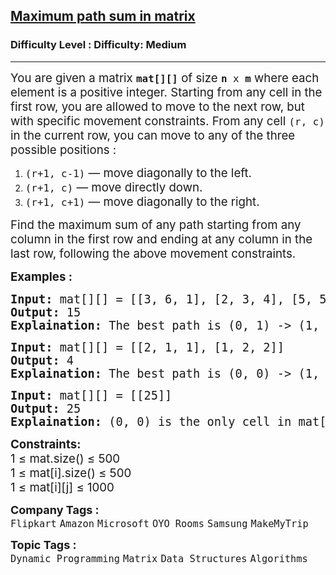 <h2><a href="https://www.geeksforgeeks.org/problems/path-in-matrix3805/1?page=1&difficulty=Medium&status=unsolved&sprint=a663236c31453b969852f9ea22507634&sortBy=accuracy">Maximum path sum in matrix</a></h2><h3>Difficulty Level : Difficulty: Medium</h3><hr><div class="problems_problem_content__Xm_eO"><p><span style="font-size: 14pt;">You are given a matrix <code><strong>mat[][]</strong></code> of size <code><strong>n </strong>x&nbsp;<strong>m</strong></code> where each element is a positive integer. Starting from any cell in the first row, you are allowed to move to the next row, but with specific movement constraints. From any cell <code>(r, c)</code> in the current row, you can move to any of the three possible positions :</span></p>
<ol>
<li><span style="font-size: 14pt;"><code>(r+1, c-1)</code> — move diagonally to the left.</span></li>
<li><span style="font-size: 14pt;"><code>(r+1, c)</code> — move directly down.</span></li>
<li><span style="font-size: 14pt;"><code>(r+1, c+1)</code> — move diagonally to the right.</span></li>
</ol>
<p><span style="font-size: 14pt;">Find the maximum sum of any path starting from any column in the first row and ending at any column in the last row, following the above movement constraints.</span></p>
<p><span style="font-size: 14pt;"><strong>Examples :</strong></span></p>
<pre><span style="font-size: 14pt;"><strong>Input:</strong> mat[][] = [[3, 6, 1], [2, 3, 4], [5, 5, 1]]
<strong>Output:</strong> 15
<strong>Explaination:</strong> The best path is (0, 1) -&gt; (1, 2) -&gt; (2, 1). It gives the maximum sum as 15.</span></pre>
<pre><span style="font-size: 14pt;"><strong>Input:</strong> mat[][] = [[2, 1, 1], [1, 2, 2]]
<strong>Output:</strong> 4
<strong>Explaination:</strong> The best path is (0, 0) -&gt; (1, 1). It gives the maximum sum as 4.</span></pre>
<pre><span style="font-size: 14pt;"><strong>Input:</strong> mat[][] = [[25]]
<strong>Output:</strong> 25
<strong>Explaination:</strong> (0, 0) is the only cell in mat[][], so maximum path sum will be 25.</span></pre>
<p><span style="font-size: 14pt;"><strong>Constraints:</strong><br>1 ≤ mat.size() ≤ 500<br>1 ≤ mat[i].size() ≤ 500<br>1 ≤ mat[i][j] ≤ 1000</span></p></div><p><span style=font-size:18px><strong>Company Tags : </strong><br><code>Flipkart</code>&nbsp;<code>Amazon</code>&nbsp;<code>Microsoft</code>&nbsp;<code>OYO Rooms</code>&nbsp;<code>Samsung</code>&nbsp;<code>MakeMyTrip</code>&nbsp;<br><p><span style=font-size:18px><strong>Topic Tags : </strong><br><code>Dynamic Programming</code>&nbsp;<code>Matrix</code>&nbsp;<code>Data Structures</code>&nbsp;<code>Algorithms</code>&nbsp;